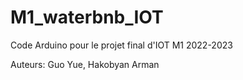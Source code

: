 # M1_waterbnb_IOT
 Code Arduino pour le projet final d'IOT M1 2022-2023 
 
 Auteurs: Guo Yue, Hakobyan Arman
